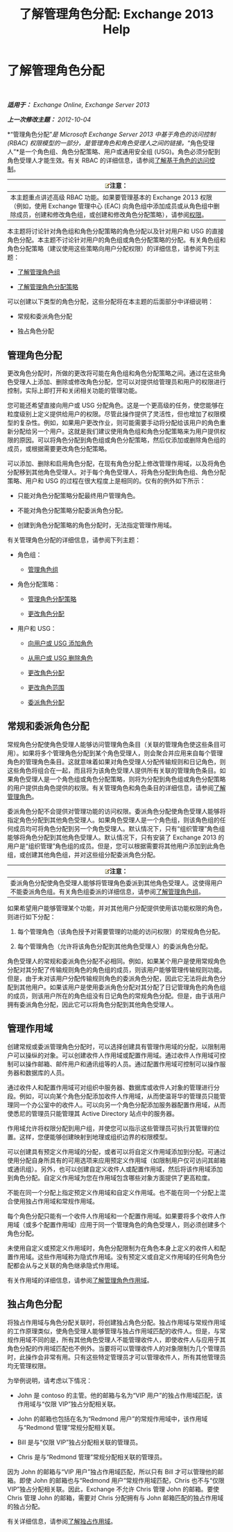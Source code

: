 ﻿---
title: '了解管理角色分配: Exchange 2013 Help'
TOCTitle: 了解管理角色分配
ms:assetid: 1dc33dd6-52fb-4852-a5ce-027bc73e1d8f
ms:mtpsurl: https://technet.microsoft.com/zh-cn/library/Dd335131(v=EXCHG.150)
ms:contentKeyID: 50490168
ms.date: 01/11/2018
mtps_version: v=EXCHG.150
ms.translationtype: HT
---

# 了解管理角色分配

 

_**适用于：** Exchange Online, Exchange Server 2013_

_**上一次修改主题：** 2012-10-04_

*“管理角色分配”*是 Microsoft Exchange Server 2013 中基于角色的访问控制 (RBAC) 权限模型的一部分，是管理角色和角色受理人之间的链接。*“角色受理人”*是一个角色组、角色分配策略、用户或通用安全组 (USG)。角色必须分配到角色受理人才能生效。有关 RBAC 的详细信息，请参阅[了解基于角色的访问控制](understanding-role-based-access-control-exchange-2013-help.md)。

<table>
<thead>
<tr class="header">
<th><img src="images/Bb124558.note(EXCHG.150).gif" title="注意" alt="注意" />注意：</th>
</tr>
</thead>
<tbody>
<tr class="odd">
<td>本主题重点讲述高级 RBAC 功能。如果要管理基本的 Exchange 2013 权限（例如，使用 Exchange 管理中心 (EAC) 向角色组中添加成员或从角色组中删除成员，创建和修改角色组，或创建和修改角色分配策略），请参阅<a href="permissions-exchange-2013-help.md">权限</a>。</td>
</tr>
</tbody>
</table>


本主题将讨论针对角色组和角色分配策略的角色分配以及针对用户和 USG 的直接角色分配。本主题不讨论针对用户的角色组或角色分配策略的分配。有关角色组和角色分配策略（建议使用这些策略向用户分配权限）的详细信息，请参阅下列主题：

  - [了解管理角色组](understanding-management-role-groups-exchange-2013-help.md)

  - [了解管理角色分配策略](understanding-management-role-assignment-policies-exchange-2013-help.md)

可以创建以下类型的角色分配，这些分配将在本主题的后面部分中详细说明：

  - 常规和委派角色分配

  - 独占角色分配

## 管理角色分配

更改角色分配时，所做的更改将可能在角色组和角色分配策略之间。通过在这些角色受理人上添加、删除或修改角色分配，您可以对提供给管理员和用户的权限进行控制，实际上即打开和关闭相关功能的管理功能。

您可能还希望直接向用户或 USG 分配角色。这是一个更高级的任务，使您能够在粒度级别上定义提供给用户的权限。尽管此操作提供了灵活性，但也增加了权限模型的复杂性。例如，如果用户更改作业，则可能需要手动将分配给该用户的角色重新分配给另一个用户。这就是我们建议使用角色组和角色分配策略来为用户提供权限的原因。可以将角色分配到角色组或角色分配策略，然后仅添加或删除角色组的成员，或根据需要更改角色分配策略。

可以添加、删除和启用角色分配，在现有角色分配上修改管理作用域，以及将角色分配移到其他角色受理人。对于每个角色受理人，将角色分配到角色组、角色分配策略、用户和 USG 的过程在很大程度上是相同的。仅有的例外如下所示：

  - 只能对角色分配策略分配最终用户管理角色。

  - 不能对角色分配策略分配委派角色分配。

  - 创建到角色分配策略的角色分配时，无法指定管理作用域。

有关管理角色分配的详细信息，请参阅下列主题：

  - 角色组：
    
      - [管理角色组](manage-role-groups-exchange-2013-help.md)

  - 角色分配策略：
    
      - [管理角色分配策略](manage-role-assignment-policies-exchange-2013-help.md)
    
      - [更改角色分配](change-a-role-assignment-exchange-2013-help.md)

  - 用户和 USG：
    
      - [向用户或 USG 添加角色](add-a-role-to-a-user-or-usg-exchange-2013-help.md)
    
      - [从用户或 USG 删除角色](remove-a-role-from-a-user-or-usg-exchange-2013-help.md)
    
      - [更改角色分配](change-a-role-assignment-exchange-2013-help.md)
    
      - [更改角色范围](change-a-role-scope-exchange-2013-help.md)
    
      - [委派角色分配](delegate-role-assignments-exchange-2013-help.md)

## 常规和委派角色分配

常规角色分配使角色受理人能够访问管理角色条目（关联的管理角色使这些条目可用）。如果将多个管理角色分配到某个角色受理人，则会聚合并应用来自每个管理角色的管理角色条目。这就意味着如果对角色受理人分配传输规则和日记角色，则这些角色将组合在一起，而且将为该角色受理人提供所有关联的管理角色条目。如果角色受理人是一个角色组或角色分配策略，则将为分配到角色组或角色分配策略的用户提供由角色提供的权限。有关管理角色和角色条目的详细信息，请参阅[了解管理角色](understanding-management-roles-exchange-2013-help.md)。

委派角色分配不会提供对管理功能的访问权限。委派角色分配使角色受理人能够将指定角色分配到其他角色受理人。如果角色受理人是一个角色组，则该角色组的任何成员均可将角色分配到另一个角色受理人。默认情况下，只有“组织管理”角色组能够将角色分配到其他角色受理人。默认情况下，只有安装了 Exchange 2013 的用户是“组织管理”角色组的成员。但是，您可以根据需要将其他用户添加到此角色组，或创建其他角色组，并对这些组分配委派角色分配。

<table>
<thead>
<tr class="header">
<th><img src="images/Bb124558.note(EXCHG.150).gif" title="注意" alt="注意" />注意：</th>
</tr>
</thead>
<tbody>
<tr class="odd">
<td>委派角色分配使角色受理人能够将管理角色委派到其他角色受理人。这使得用户不能委派角色组。有关角色组委派的详细信息，请参阅<a href="understanding-management-role-groups-exchange-2013-help.md">了解管理角色组</a>。</td>
</tr>
</tbody>
</table>


如果希望用户能够管理某个功能，并对其他用户分配提供使用该功能权限的角色，则进行如下分配：

1.  每个管理角色（该角色授予对需要管理的功能的访问权限）的常规角色分配。

2.  每个管理角色（允许将该角色分配到其他角色受理人）的委派角色分配。

角色受理人的常规和委派角色分配不必相同。例如，如果某个用户是使用常规角色分配对其分配了传输规则角色的角色组的成员，则该用户能够管理传输规则功能。但是，由于未对该用户分配传输规则角色的委派角色分配，因此它无法将此角色分配到其他用户。如果该用户是使用委派角色分配对其分配了日记管理角色的角色组的成员，则该用户所在的角色组没有日记角色的常规角色分配。但是，由于该用户拥有委派角色分配，因此它可以将角色分配到其他角色受理人。

## 管理作用域

创建常规或委派管理角色分配时，可以选择创建具有管理作用域的分配，以限制用户可以操纵的对象。可以创建收件人作用域或配置作用域。通过收件人作用域可控制可以操作邮箱、邮件用户和通讯组等的人员。通过配置作用域可控制可以操作服务器和数据库的人员。

通过收件人和配置作用域可对组织中服务器、数据库或收件人对象的管理进行分段。例如，可以向某个角色分配添加收件人作用域，从而使温哥华的管理员只能管理同一个办公室中的收件人。可以向另一个角色分配添加服务器配置作用域，从而使悉尼的管理员只能管理其 Active Directory 站点中的服务器。

作用域允许将权限分配到用户组，并使您可以指示这些管理员可执行其管理的位置。这样，您便能够创建映射到地理或组织边界的权限模型。

可以创建具有预定义作用域的分配，或者可以将自定义作用域添加到分配。可通过使用分配自身所具有的可用选项来应用预定义作用域（如限制用户仅可访问其邮箱或通讯组）。另外，也可以创建自定义收件人或配置作用域，然后将该作用域添加到角色分配。自定义作用域为您在作用域包含哪些对象方面提供了更高粒度。

不能在同一个分配上指定预定义作用域和自定义作用域。也不能在同一个分配上混合使用独占作用域和常规作用域。

每个角色分配只能有一个收件人作用域和一个配置作用域。如果要将多个收件人作用域（或多个配置作用域）应用于同一个管理角色的角色受理人，则必须创建多个角色分配。

未使用自定义或预定义作用域时，角色分配限制为在角色本身上定义的收件人和配置作用域。这些作用域称为隐式作用域。没有预定义或自定义作用域的任何角色分配都会从与之关联的角色继承隐式作用域。

有关作用域的详细信息，请参阅[了解管理角色作用域](understanding-management-role-scopes-exchange-2013-help.md)。

## 独占角色分配

将独占作用域与角色分配关联时，将创建独占角色分配。独占作用域与常规作用域的工作原理类似，使角色受理人能够管理与独占作用域匹配的收件人。但是，与常规作用域不同的是，所有其他角色受理人不能管理收件人，即使收件人与应用于其角色分配的作用域匹配也不例外。当要将可以管理收件人的对象限制为几个管理员时，此操作会非常有用。只有这些特定管理员才可以管理收件人，所有其他管理员均无管理权限。

为举例说明，请考虑以下情况：

  - John 是 contoso 的主管。他的邮箱与名为“VIP 用户”的独占作用域匹配，该作用域与“仅限 VIP”独占分配相关联。

  - John 的邮箱也包括在名为“Redmond 用户”的常规作用域中，该作用域与“Redmond 管理”常规分配相关联。

  - Bill 是与“仅限 VIP”独占分配相关联的管理员。

  - Chris 是与“Redmond 管理”常规分配相关联的管理员。

因为 John 的邮箱与“VIP 用户”独占作用域匹配，所以只有 Bill 才可以管理他的邮箱。即使 John 的邮箱也与“Redmond 用户”常规作用域匹配，Chris 也不与“仅限 VIP”独占分配相关联。因此，Exchange 不允许 Chris 管理 John 的邮箱。要使 Chris 管理 John 的邮箱，需要对 Chris 分配拥有与 John 邮箱匹配的独占作用域的独占分配。

有关详细信息，请参阅[了解独占作用域](understanding-exclusive-scopes-exchange-2013-help.md)。

